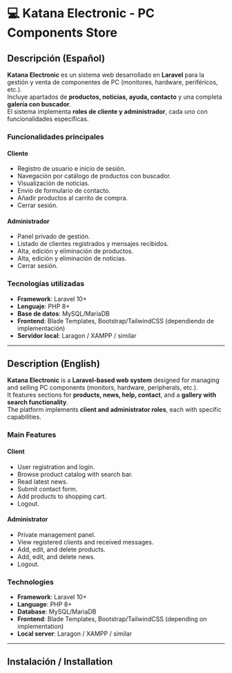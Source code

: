# 💻 Katana Electronic - PC Components Store

## Descripción (Español)
**Katana Electronic** es un sistema web desarrollado en **Laravel** para la gestión y venta de componentes de PC (monitores, hardware, periféricos, etc.).  
Incluye apartados de **productos, noticias, ayuda, contacto** y una completa **galería con buscador**.  
El sistema implementa **roles de cliente y administrador**, cada uno con funcionalidades específicas.

### Funcionalidades principales
#### Cliente
- Registro de usuario e inicio de sesión.  
- Navegación por catálogo de productos con buscador.  
- Visualización de noticias.  
- Envío de formulario de contacto.  
- Añadir productos al carrito de compra.  
- Cerrar sesión.

#### Administrador
- Panel privado de gestión.  
- Listado de clientes registrados y mensajes recibidos.  
- Alta, edición y eliminación de productos.  
- Alta, edición y eliminación de noticias.  
- Cerrar sesión.

### Tecnologías utilizadas
- **Framework**: Laravel 10+  
- **Lenguaje**: PHP 8+  
- **Base de datos**: MySQL/MariaDB  
- **Frontend**: Blade Templates, Bootstrap/TailwindCSS (dependiendo de implementación)  
- **Servidor local**: Laragon / XAMPP / similar  

---

## Description (English)
**Katana Electronic** is a **Laravel-based web system** designed for managing and selling PC components (monitors, hardware, peripherals, etc.).  
It features sections for **products, news, help, contact**, and a **gallery with search functionality**.  
The platform implements **client and administrator roles**, each with specific capabilities.

### Main Features
#### Client
- User registration and login.  
- Browse product catalog with search bar.  
- Read latest news.  
- Submit contact form.  
- Add products to shopping cart.  
- Logout.

#### Administrator
- Private management panel.  
- View registered clients and received messages.  
- Add, edit, and delete products.  
- Add, edit, and delete news.  
- Logout.

### Technologies
- **Framework**: Laravel 10+  
- **Language**: PHP 8+  
- **Database**: MySQL/MariaDB  
- **Frontend**: Blade Templates, Bootstrap/TailwindCSS (depending on implementation)  
- **Local server**: Laragon / XAMPP / similar  

---

## Instalación / Installation
